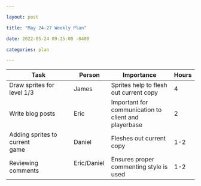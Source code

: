 ```yaml
---

layout: post

title: "May 24-27 Weekly Plan"

date: 2022-05-24 09:25:00 -0400

categories: plan

---
```

| Task | Person | Importance | Hours |
|-------|-------|-------|-------|
| Draw sprites for level 1/3 | James | Sprites help to flesh out current copy | 4 |
| Write blog posts | Eric | Important for communication to client and playerbase | 2 |
| Adding sprites to current game&nbsp;&nbsp;&nbsp;&nbsp;&nbsp;&nbsp;&nbsp;&nbsp;&nbsp;&nbsp;&nbsp;&nbsp;&nbsp;&nbsp;&nbsp;&nbsp;&nbsp;&nbsp;&nbsp;&nbsp;&nbsp; | Daniel | Fleshes out current copy | 1-2 |
| Reviewing comments | Eric/Daniel &nbsp;&nbsp;&nbsp; | Ensures proper commenting style is used | 1-2 |

